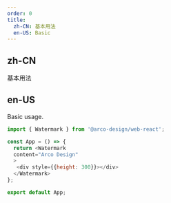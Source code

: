 ```yaml
---
order: 0
title:
  zh-CN: 基本用法
  en-US: Basic
---
```


## zh-CN

基本用法

## en-US

Basic usage.

```js
import { Watermark } from '@arco-design/web-react';

const App = () => {
  return <Watermark
  content="Arco Design"
  >
   <div style={{height: 300}}></div>
  </Watermark>
};

export default App;
```
